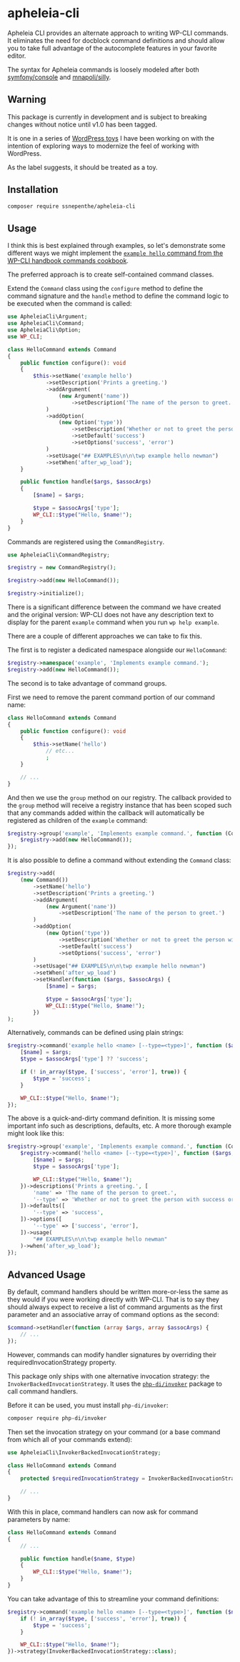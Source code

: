 # apheleia-cli

Apheleia CLI provides an alternate approach to writing WP-CLI commands. It eliminates the need for docblock command definitions and should allow you to take full advantage of the autocomplete features in your favorite editor.

The syntax for Apheleia commands is loosely modeled after both [symfony/console](https://github.com/symfony/console) and [mnapoli/silly](https://github.com/mnapoli/silly/).

## Warning

This package is currently in development and is subject to breaking changes without notice until v1.0 has been tagged.

It is one in a series of [WordPress toys](https://github.com/ssnepenthe?tab=repositories&q=topic%3Atoy+topic%3Awordpress&type=&language=&sort=) I have been working on with the intention of exploring ways to modernize the feel of working with WordPress.

As the label suggests, it should be treated as a toy.

## Installation

```sh
composer require ssnepenthe/apheleia-cli
```

## Usage

I think this is best explained through examples, so let's demonstrate some different ways we might implement the [`example hello` command from the WP-CLI handbook commands cookbook](https://make.wordpress.org/cli/handbook/guides/commands-cookbook/#annotating-with-phpdoc).

The preferred approach is to create self-contained command classes.

Extend the `Command` class using the `configure` method to define the command signature and the `handle` method to define the command logic to be executed when the command is called:

```php
use ApheleiaCli\Argument;
use ApheleiaCli\Command;
use ApheleiaCli\Option;
use WP_CLI;

class HelloCommand extends Command
{
    public function configure(): void
    {
        $this->setName('example hello')
            ->setDescription('Prints a greeting.')
            ->addArgument(
                (new Argument('name'))
                    ->setDescription('The name of the person to greet.')
            )
            ->addOption(
                (new Option('type'))
                    ->setDescription('Whether or not to greet the person with success or error.')
                    ->setDefault('success')
                    ->setOptions('success', 'error')
            )
            ->setUsage("## EXAMPLES\n\n\twp example hello newman")
            ->setWhen('after_wp_load');
    }

    public function handle($args, $assocArgs)
    {
        [$name] = $args;

        $type = $assocArgs['type'];
        WP_CLI::$type("Hello, $name!");
    }
}
```

Commands are registered using the `CommandRegistry`.

```php
use ApheleiaCli\CommandRegistry;

$registry = new CommandRegistry();

$registry->add(new HelloCommand());

$registry->initialize();
```

There is a significant difference between the command we have created and the original version: WP-CLI does not have any description text to display for the parent `example` command when you run `wp help example`.

There are a couple of different approaches we can take to fix this.

The first is to register a dedicated namespace alongside our `HelloCommand`:

```php
$registry->namespace('example', 'Implements example command.');
$registry->add(new HelloCommand());
```

The second is to take advantage of command groups.

First we need to remove the parent command portion of our command name:

```php
class HelloCommand extends Command
{
    public function configure(): void
    {
        $this->setName('hello')
            // etc...
            ;
    }

    // ...
}
```

And then we use the `group` method on our registry. The callback provided to the `group` method will receive a registry instance that has been scoped such that any commands added within the callback will automatically be registered as children of the `example` command:

```php
$registry->group('example', 'Implements example command.', function (CommandRegistry $registry) {
    $registry->add(new HelloCommand());
});
```

It is also possible to define a command without extending the `Command` class:

```php
$registry->add(
    (new Command())
        ->setName('hello')
        ->setDescription('Prints a greeting.')
        ->addArgument(
            (new Argument('name'))
                ->setDescription('The name of the person to greet.')
        )
        ->addOption(
            (new Option('type'))
                ->setDescription('Whether or not to greet the person with success or error.')
                ->setDefault('success')
                ->setOptions('success', 'error')
        )
        ->setUsage("## EXAMPLES\n\n\twp example hello newman")
        ->setWhen('after_wp_load')
        ->setHandler(function ($args, $assocArgs) {
            [$name] = $args;

            $type = $assocArgs['type'];
            WP_CLI::$type("Hello, $name!");
        })
);
```

Alternatively, commands can be defined using plain strings:

```php
$registry->command('example hello <name> [--type=<type>]', function ($args, $assocArgs) {
    [$name] = $args;
    $type = $assocArgs['type'] ?? 'success';

    if (! in_array($type, ['success', 'error'], true)) {
        $type = 'success';
    }

    WP_CLI::$type("Hello, $name!");
});
```

The above is a quick-and-dirty command definition. It is missing some important info such as descriptions, defaults, etc. A more thorough example might look like this:

```php
$registry->group('example', 'Implements example command.', function (CommandRegistry $registry) {
    $registry->command('hello <name> [--type=<type>]', function ($args, $assocArgs) {
        [$name] = $args;
        $type = $assocArgs['type'];

        WP_CLI::$type("Hello, $name!");
    })->descriptions('Prints a greeting.', [
        'name' => 'The name of the person to greet.',
        '--type' => 'Whether or not to greet the person with success or error.',
    ])->defaults([
        '--type' => 'success',
    ])->options([
        '--type' => ['success', 'error'],
    ])->usage(
        "## EXAMPLES\n\n\twp example hello newman"
    )->when('after_wp_load');
});
```

## Advanced Usage

By default, command handlers should be written more-or-less the same as they would if you were working directly with WP-CLI. That is to say they should always expect to receive a list of command arguments as the first parameter and an associative array of command options as the second:

```php
$command->setHandler(function (array $args, array $assocArgs) {
    // ...
});
```

However, commands can modify handler signatures by overriding their requiredInvocationStrategy property.

This package only ships with one alternative invocation strategy: the `InvokerBackedInvocationStrategy`. It uses the [`php-di/invoker`](https://github.com/php-di/invoker) package to call command handlers.

Before it can be used, you must install `php-di/invoker`:

```sh
composer require php-di/invoker
```

Then set the invocation strategy on your command (or a base command from which all of your commands extend):

```php
use ApheleiaCli\InvokerBackedInvocationStrategy;

class HelloCommand extends Command
{
    protected $requiredInvocationStrategy = InvokerBackedInvocationStrategy::class;

    // ...
}
```

With this in place, command handlers can now ask for command parameters by name:

```php
class HelloCommand extends Command
{
    // ...

    public function handle($name, $type)
    {
        WP_CLI::$type("Hello, $name!");
    }
}
```

You can take advantage of this to streamline your command definitions:

```php
$registry->command('example hello <name> [--type=<type>]', function ($name, $type = 'success') {
    if (! in_array($type, ['success', 'error'], true)) {
        $type = 'success';
    }

    WP_CLI::$type("Hello, $name!");
})->strategy(InvokerBackedInvocationStrategy::class);
```
